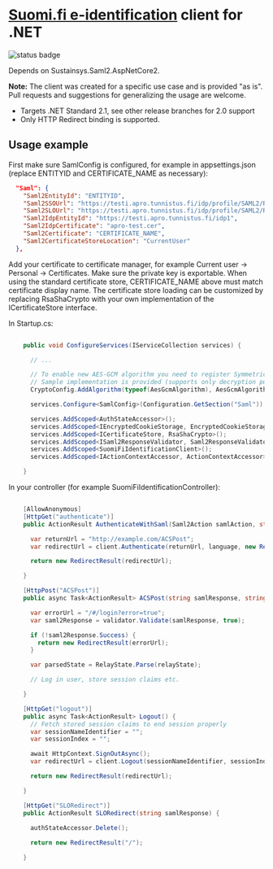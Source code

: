 ﻿# [Suomi.fi e-identification](https://esuomi.fi/suomi-fi-services/suomi-fi-e-identification/?lang=en) client for .NET

![status badge](https://innofactor-agile.visualstudio.com/_apis/public/build/definitions/8f49bcda-8276-4721-8f2e-aa1f54924edf/16/badge)

Depends on Sustainsys.Saml2.AspNetCore2.

**Note:**
The client was created for a specific use case and is provided "as is". Pull requests and suggestions for generalizing the usage are welcome.

* Targets .NET Standard 2.1, see other release branches for 2.0 support
* Only HTTP Redirect binding is supported. 

## Usage example 

First make sure SamlConfig is configured, for example in appsettings.json (replace ENTITYID and CERTIFICATE_NAME as necessary):

```json
  "Saml": {
    "Saml2EntityId": "ENTITYID",
    "Saml2SSOUrl": "https://testi.apro.tunnistus.fi/idp/profile/SAML2/Redirect/SSO",
    "Saml2SLOUrl": "https://testi.apro.tunnistus.fi/idp/profile/SAML2/Redirect/SLO",
    "Saml2IdpEntityId": "https://testi.apro.tunnistus.fi/idp1",
    "Saml2IdpCertificate": "apro-test.cer",
    "Saml2Certificate": "CERTIFICATE_NAME",
    "Saml2CertificateStoreLocation": "CurrentUser"
  },
```

Add your certificate to certificate manager, for example Current user -> Personal -> Certificates. 
Make sure the private key is exportable. When using the standard certificate store, 
CERTIFICATE_NAME above must match certificate display name. The certificate store loading can be customized by
replacing RsaShaCrypto with your own implementation of the ICertificateStore interface.

In Startup.cs:

```csharp

    public void ConfigureServices(IServiceCollection services) {

      // ...

      // To enable new AES-GCM algorithm you need to register SymmetricAlgorithm implementation for it via System.Security.Cryptography.CryptoConfig.AddAlgorithm()
      // Sample implementation is provided (supports only decryption purposes). This can be registered with:
      CryptoConfig.AddAlgorithm(typeof(AesGcmAlgorithm), AesGcmAlgorithm.AesGcm128Identifier);

      services.Configure<SamlConfig>(Configuration.GetSection("Saml"));

      services.AddScoped<AuthStateAccessor>();
      services.AddScoped<IEncryptedCookieStorage, EncryptedCookieStorage>();
      services.AddScoped<ICertificateStore, RsaShaCrypto>();
      services.AddScoped<ISaml2ResponseValidator, Saml2ResponseValidator>();
      services.AddScoped<SuomiFiIdentificationClient>();
      services.AddScoped<IActionContextAccessor, ActionContextAccessor>();

    }

```

In your controller (for example SuomiFiIdentificationController):
```csharp

    [AllowAnonymous]
    [HttpGet("authenticate")]
    public ActionResult AuthenticateWithSaml(Saml2Action samlAction, string language = "") {

      var returnUrl = "http://example.com/ACSPost";
      var redirectUrl = client.Authenticate(returnUrl, language, new RelayState(Saml2Action.Register, string.Empty, language));

      return new RedirectResult(redirectUrl);

    }

    [HttpPost("ACSPost")]
    public async Task<ActionResult> ACSPost(string samlResponse, string relayState = "") {

      var errorUrl = "/#/login?error=true";
      var saml2Response = validator.Validate(samlResponse, true);

      if (!saml2Response.Success) {
        return new RedirectResult(errorUrl);
      }

      var parsedState = RelayState.Parse(relayState);

      // Log in user, store session claims etc.

    }

    [HttpGet("logout")]
    public async Task<ActionResult> Logout() {
      // Fetch stored session claims to end session properly
      var sessionNameIdentifier = "";
      var sessionIndex = "";

      await HttpContext.SignOutAsync();
      var redirectUrl = client.Logout(sessionNameIdentifier, sessionIndex);

      return new RedirectResult(redirectUrl);

    }

    [HttpGet("SLORedirect")]
    public ActionResult SLORedirect(string samlResponse) {

      authStateAccessor.Delete();
      
      return new RedirectResult("/");

    }

```
